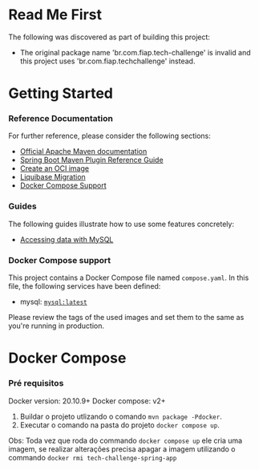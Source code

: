 # Read Me First
The following was discovered as part of building this project:

* The original package name 'br.com.fiap.tech-challenge' is invalid and this project uses 'br.com.fiap.techchallenge' instead.

# Getting Started

### Reference Documentation
For further reference, please consider the following sections:

* [Official Apache Maven documentation](https://maven.apache.org/guides/index.html)
* [Spring Boot Maven Plugin Reference Guide](https://docs.spring.io/spring-boot/docs/3.1.4/maven-plugin/reference/html/)
* [Create an OCI image](https://docs.spring.io/spring-boot/docs/3.1.4/maven-plugin/reference/html/#build-image)
* [Liquibase Migration](https://docs.spring.io/spring-boot/docs/3.1.4/reference/htmlsingle/index.html#howto.data-initialization.migration-tool.liquibase)
* [Docker Compose Support](https://docs.spring.io/spring-boot/docs/3.1.4/reference/htmlsingle/index.html#features.docker-compose)

### Guides
The following guides illustrate how to use some features concretely:

* [Accessing data with MySQL](https://spring.io/guides/gs/accessing-data-mysql/)

### Docker Compose support
This project contains a Docker Compose file named `compose.yaml`.
In this file, the following services have been defined:

* mysql: [`mysql:latest`](https://hub.docker.com/_/mysql)

Please review the tags of the used images and set them to the same as you're running in production.

# Docker Compose

### Pré requisitos
Docker version: 20.10.9+
Docker compose: v2+

1. Buildar o projeto utlizando o comando `mvn package -Pdocker`.
2. Executar o comando na pasta do projeto `docker compose up`.

Obs: Toda vez que roda do commando `docker compose up` ele cria uma imagem, se realizar alterações precisa apagar a imagem utilizando o commando `docker rmi tech-challenge-spring-app`